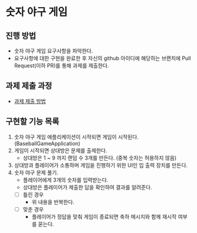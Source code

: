 # 숫자 야구 게임
## 진행 방법
* 숫자 야구 게임 요구사항을 파악한다.
* 요구사항에 대한 구현을 완료한 후 자신의 github 아이디에 해당하는 브랜치에 Pull Request(이하 PR)를 통해 과제를 제출한다.

## 과제 제출 과정
* [과제 제출 방법](https://github.com/next-step/nextstep-docs/tree/master/precourse)

## 구현할 기능 목록
 1. 숫자 야구 게임 애플리케이션이 시작되면 게임이 시작된다. (BaseballGameApplication)
 2. 게임이 시작되면 상대방은 문제를 출제한다.
    * 상대방은 1 ~ 9 까지 랜덤 수 3개를 만든다. (중복 숫자는 허용하지 않음)
 3. 상대방과 플레이어가 소통하며 게임을 진행하기 위한 UI인 입 출력 장치를 만든다.
 4. 숫자 야구 문제 풀기.   
    * 플레이어에게 3개의 숫자를 입력받는다.
    * 상대방은 플레이어가 제출한 답을 확인하여 결과를 알려준다.
     - [ ] 틀린 경우
        * 위 내용을 반복한다.
    - [ ] 맞춘 경우
        * 플레이어가 정답을 맞춰 게임이 종료되면 축하 메시지와 함께 재시작 여부를 묻는다.